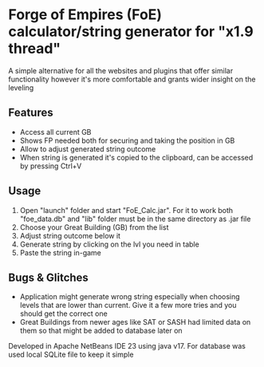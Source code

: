 # Forge of Empires (FoE) calculator/string generator for "x1.9 thread"
A simple alternative for all the websites and plugins that offer similar functionality however it's more comfortable and grants wider insight on the leveling

## Features
+ Access all current GB
+ Shows FP needed both for securing and taking the position in GB
+ Allow to adjust generated string outcome
+ When string is generated it's copied to the clipboard, can be accessed
by pressing Ctrl+V
	
## Usage
1. Open "launch" folder and start "FoE_Calc.jar". For it to work both "foe_data.db" and
"lib" folder must be in the same directory as .jar file
2. Choose your Great Building (GB) from the list
3. Adjust string outcome below it
4. Generate string by clicking on the lvl you need in table
5. Paste the string in-game
	
## Bugs & Glitches
- Application might generate wrong string especially when choosing levels that are lower than current. Give it a few more tries and you should get the correct one
- Great Buildings from newer ages like SAT or SASH had limited data on them so that might be added to database later on

Developed in Apache NetBeans IDE 23 using java v17. For database was used local SQLite file to keep it simple
	
